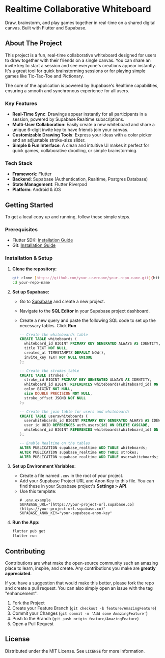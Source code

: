 # Realtime Collaborative Whiteboard

Draw, brainstorm, and play games together in real-time on a shared digital canvas. Built with Flutter and Supabase.

## About The Project

This project is a fun, real-time collaborative whiteboard designed for users to draw together with their friends on a single canvas. You can share an invite key to start a session and see everyone's creations appear instantly. It's a great tool for quick brainstorming sessions or for playing simple games like Tic-Tac-Toe and Pictionary.

The core of the application is powered by Supabase's Realtime capabilities, ensuring a smooth and synchronous experience for all users.

### Key Features

- **Real-Time Sync**: Drawings appear instantly for all participants in a session, powered by Supabase Realtime subscriptions.
- **Multi-User Collaboration**: Easily create a new whiteboard and share a unique 6-digit invite key to have friends join your canvas.
- **Customizable Drawing Tools**: Express your ideas with a color picker and an adjustable stroke-size slider.
- **Simple & Fun Interface**: A clean and intuitive UI makes it perfect for quick games, collaborative doodling, or simple brainstorming.

### Tech Stack

- **Framework**: Flutter
- **Backend**: Supabase (Authentication, Realtime, Postgres Database)
- **State Management**: Flutter Riverpod
- **Platform**: Android & iOS

## Getting Started

To get a local copy up and running, follow these simple steps.

### Prerequisites

- Flutter SDK: [Installation Guide](https://flutter.dev/docs/get-started/install)
- Git: [Installation Guide](https://git-scm.com/book/en/v2/Getting-Started-Installing-Git)

### Installation & Setup

1.  **Clone the repository:**

    ```sh
    git clone [https://github.com/your-username/your-repo-name.git](https://github.com/your-username/your-repo-name.git)
    cd your-repo-name
    ```

2.  **Set up Supabase:**

    - Go to [Supabase](https://supabase.com/) and create a new project.
    - Navigate to the **SQL Editor** in your Supabase project dashboard.
    - Create a new query and paste the following SQL code to set up the necessary tables. Click **Run**.

      ```sql
      -- Create the whiteboards table
      CREATE TABLE whiteboards (
        whiteboard_id BIGINT PRIMARY KEY GENERATED ALWAYS AS IDENTITY,
        title TEXT NOT NULL,
        created_at TIMESTAMPTZ DEFAULT NOW(),
        invite_key TEXT NOT NULL UNIQUE
      );

      -- Create the strokes table
      CREATE TABLE strokes (
        stroke_id BIGINT PRIMARY KEY GENERATED ALWAYS AS IDENTITY,
        whiteboard_id BIGINT REFERENCES whiteboards(whiteboard_id) ON DELETE CASCADE,
        color BIGINT NOT NULL,
        size DOUBLE PRECISION NOT NULL,
        stroke_offset JSONB NOT NULL
      );

      -- Create the join table for users and whiteboards
      CREATE TABLE userswhiteboards (
        userwhiteboards_id BIGINT PRIMARY KEY GENERATED ALWAYS AS IDENTITY,
        user_id UUID REFERENCES auth.users(id) ON DELETE CASCADE,
        whiteboard_id BIGINT REFERENCES whiteboards(whiteboard_id) ON DELETE CASCADE
      );

      -- Enable Realtime on the tables
      ALTER PUBLICATION supabase_realtime ADD TABLE whiteboards;
      ALTER PUBLICATION supabase_realtime ADD TABLE strokes;
      ALTER PUBLICATION supabase_realtime ADD TABLE userswhiteboards;
      ```

3.  **Set up Environment Variables:**

    - Create a file named `.env` in the root of your project.
    - Add your Supabase Project URL and Anon Key to this file. You can find these in your Supabase project's **Settings > API**.
    - Use this template:
      ```env
      # .env.example
      SUPABASE_URL="[https://your-project-url.supabase.co](https://your-project-url.supabase.co)"
      SUPABASE_ANON_KEY="your-supabase-anon-key"
      ```

4.  **Run the App:**
    ```sh
    flutter pub get
    flutter run
    ```

## Contributing

Contributions are what make the open-source community such an amazing place to learn, inspire, and create. Any contributions you make are **greatly appreciated**.

If you have a suggestion that would make this better, please fork the repo and create a pull request. You can also simply open an issue with the tag "enhancement".

1.  Fork the Project
2.  Create your Feature Branch (`git checkout -b feature/AmazingFeature`)
3.  Commit your Changes (`git commit -m 'Add some AmazingFeature'`)
4.  Push to the Branch (`git push origin feature/AmazingFeature`)
5.  Open a Pull Request

## License

Distributed under the MIT License. See `LICENSE` for more information.
